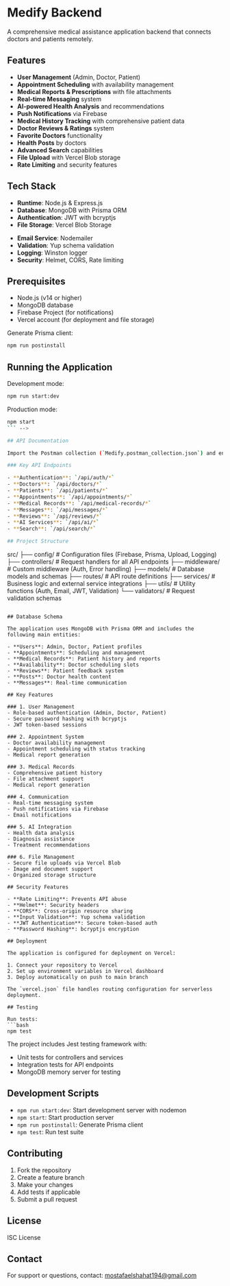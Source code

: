 # Medify Backend

A comprehensive medical assistance application backend that connects doctors and patients remotely.

## Features

- **User Management** (Admin, Doctor, Patient)
- **Appointment Scheduling** with availability management
- **Medical Reports & Prescriptions** with file attachments
- **Real-time Messaging** system
- **AI-powered Health Analysis** and recommendations
- **Push Notifications** via Firebase
- **Medical History Tracking** with comprehensive patient data
- **Doctor Reviews & Ratings** system
- **Favorite Doctors** functionality
- **Health Posts** by doctors
- **Advanced Search** capabilities
- **File Upload** with Vercel Blob storage
- **Rate Limiting** and security features

## Tech Stack

- **Runtime**: Node.js & Express.js
- **Database**: MongoDB with Prisma ORM
- **Authentication**: JWT with bcryptjs
- **File Storage**: Vercel Blob Storage
<!-- - **Push Notifications**: Firebase Admin SDK -->
- **Email Service**: Nodemailer
- **Validation**: Yup schema validation
- **Logging**: Winston logger
- **Security**: Helmet, CORS, Rate limiting
<!-- - **Deployment**: Vercel -->

## Prerequisites

- Node.js (v14 or higher)
- MongoDB database
- Firebase Project (for notifications)
- Vercel account (for deployment and file storage)

<!-- ## Installation

1. Clone the repository:
```bash
git clone https://github.com/your-username/medify-backend.git
cd medify-backend
```

2. Install dependencies:
```bash
npm install
```

3. Set up environment variables:
Create a `.env` file with the following variables: -->
<!-- ```env
# Database
MONGODB_URI=your_mongodb_connection_string

# JWT
JWT_SECRET=your_jwt_secret_key

<!-- # Firebase
FIREBASE_PROJECT_ID=your_firebase_project_id
FIREBASE_PRIVATE_KEY=your_firebase_private_key
FIREBASE_CLIENT_EMAIL=your_firebase_client_email -->

<!-- # Email
EMAIL_HOST=your_smtp_host
EMAIL_PORT=your_smtp_port
EMAIL_USER=your_email_username
EMAIL_PASS=your_email_password

# Vercel Blob
BLOB_READ_WRITE_TOKEN=your_vercel_blob_token

# AI Service (if applicable)
AI_SERVICE_API_KEY=your_ai_service_key
``` -->

Generate Prisma client:
```bash
npm run postinstall
```

## Running the Application

Development mode:
```bash
npm run start:dev
```

Production mode:
```bash
npm start
``` -->

## API Documentation

Import the Postman collection (`Medify.postman_collection.json`) and environment (`Medify.postman_environment.json`) for detailed API documentation and examples.

### Key API Endpoints

- **Authentication**: `/api/auth/*`
- **Doctors**: `/api/doctors/*`
- **Patients**: `/api/patients/*`
- **Appointments**: `/api/appointments/*`
- **Medical Records**: `/api/medical-records/*`
- **Messages**: `/api/messages/*`
- **Reviews**: `/api/reviews/*`
- **AI Services**: `/api/ai/*`
- **Search**: `/api/search/*`

## Project Structure

```
src/
├── config/         # Configuration files (Firebase, Prisma, Upload, Logging)
├── controllers/    # Request handlers for all API endpoints
├── middleware/     # Custom middleware (Auth, Error handling)
├── models/         # Database models and schemas
├── routes/         # API route definitions
├── services/       # Business logic and external service integrations
├── utils/          # Utility functions (Auth, Email, JWT, Validation)
└── validators/     # Request validation schemas
```

## Database Schema

The application uses MongoDB with Prisma ORM and includes the following main entities:

- **Users**: Admin, Doctor, Patient profiles
- **Appointments**: Scheduling and management
- **Medical Records**: Patient history and reports
- **Availability**: Doctor scheduling slots
- **Reviews**: Patient feedback system
- **Posts**: Doctor health content
- **Messages**: Real-time communication

## Key Features

### 1. User Management
- Role-based authentication (Admin, Doctor, Patient)
- Secure password hashing with bcryptjs
- JWT token-based sessions

### 2. Appointment System
- Doctor availability management
- Appointment scheduling with status tracking
- Medical report generation

### 3. Medical Records
- Comprehensive patient history
- File attachment support
- Medical report generation

### 4. Communication
- Real-time messaging system
- Push notifications via Firebase
- Email notifications

### 5. AI Integration
- Health data analysis
- Diagnosis assistance
- Treatment recommendations

### 6. File Management
- Secure file uploads via Vercel Blob
- Image and document support
- Organized storage structure

## Security Features

- **Rate Limiting**: Prevents API abuse
- **Helmet**: Security headers
- **CORS**: Cross-origin resource sharing
- **Input Validation**: Yup schema validation
- **JWT Authentication**: Secure token-based auth
- **Password Hashing**: bcryptjs encryption

## Deployment

The application is configured for deployment on Vercel:

1. Connect your repository to Vercel
2. Set up environment variables in Vercel dashboard
3. Deploy automatically on push to main branch

The `vercel.json` file handles routing configuration for serverless deployment.

## Testing

Run tests:
```bash
npm test
```

The project includes Jest testing framework with:
- Unit tests for controllers and services
- Integration tests for API endpoints
- MongoDB memory server for testing

## Development Scripts

- `npm run start:dev`: Start development server with nodemon
- `npm start`: Start production server
- `npm run postinstall`: Generate Prisma client
- `npm test`: Run test suite

## Contributing

1. Fork the repository
2. Create a feature branch
3. Make your changes
4. Add tests if applicable
5. Submit a pull request

## License

ISC License

## Contact

For support or questions, contact: mostafaelshahat194@gmail.com